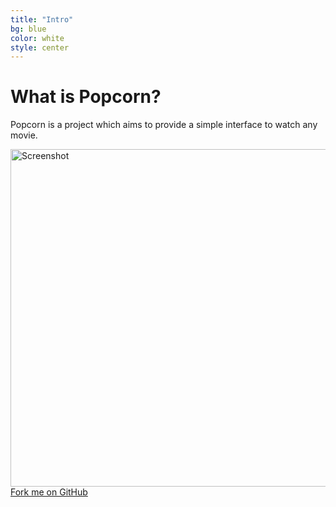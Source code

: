```yaml
---
title: "Intro"
bg: blue
color: white
style: center
---
```


# What is Popcorn?
Popcorn is a project which aims to provide a simple interface to watch any movie.

<div class="icontain"><img src="https://cloud.githubusercontent.com/assets/8962802/9288496/60c4e7de-4349-11e5-9132-213aa018e94d.jpg" alt="Screenshot" height="540" width="960"></img></div>

<span id="forkongithub">
  <a href="{{ site.source_link }}" class="bg-blue">
    Fork me on GitHub
  </a>
</span>
